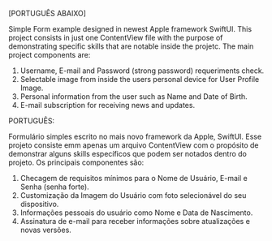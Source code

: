 [PORTUGUÊS ABAIXO]


Simple Form example designed in newest Apple framework SwiftUI. This project consists in just one ContentView file with the purpose of demonstrating specific skills that are notable inside the projetc.
The main project components are:
1.  Username, E-mail and Password (strong password) requeriments check.
2.  Selectable image from inside the users personal device for User Profile Image.
3.  Personal information from the user such as Name and Date of Birth.
4.  E-mail subscription for receiving news and updates.




PORTUGUÊS:

Formulário simples escrito no mais novo framework da Apple, SwiftUI. Esse projeto consiste emm apenas um arquivo ContentView com o propósito de demonstrar alguns skills específicos que podem ser notados dentro do projeto.
Os principais componentes são:
1. Checagem de requisitos mínimos para o Nome de Usuário, E-mail e Senha (senha forte).
2. Customização da Imagem do Usuário com foto selecionável do seu dispositivo.
3. Informações pessoais do usuário como Nome e Data de Nascimento.
4. Assinatura de e-mail para receber informações sobre atualizações e novas versões. 
